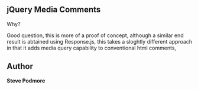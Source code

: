 ## jQuery Media Comments

Why?

Good question, this is more of a proof of concept, although a similar end result is abtained using Response.js, this takes a sloghtly different approach in that it adds media query capability to conventional html comments,



## Author

**Steve Podmore**
